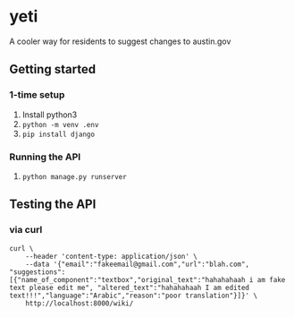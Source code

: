 # yeti

A cooler way for residents to suggest changes to austin.gov

## Getting started

### 1-time setup

1. Install python3
2. `python -m venv .env`
3. `pip install django`

### Running the API

1. `python manage.py runserver`

## Testing the API

### via curl

```
curl \
    --header 'content-type: application/json' \
    --data '{"email":"fakeemail@gmail.com","url":"blah.com", "suggestions":[{"name_of_component":"textbox","original_text":"hahahahaah i am fake text please edit me", "altered_text":"hahahahaah I am edited text!!!","language":"Arabic","reason":"poor translation"}]}' \
    http://localhost:8000/wiki/
```
